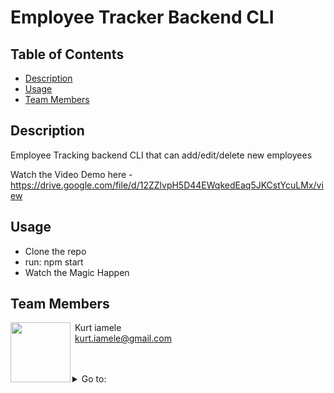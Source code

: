 # Employee Tracker Backend CLI

##  Table of Contents

* [Description](#description)
* [Usage](#usage)
* [Team Members](#team-members)


##  Description 

 Employee Tracking backend CLI that can add/edit/delete new employees

Watch the Video Demo here - https://drive.google.com/file/d/12ZZlvpH5D44EWqkedEaq5JKCstYcuLMx/view

##  Usage 
- Clone the repo 
- run: npm start
- Watch the Magic Happen

## Team Members

<img align="left" src="https://avatars3.githubusercontent.com/u/62262420?v=4" width=96> &nbsp;Kurt iamele <br>&nbsp;<kurt.iamele@gmail.com><br>&nbsp;<null>

<br>

<details>
<summary>Go to:</summary>

* [Description](#description)
* [Usage](#usage)
* [Team Members](#team-members)
* [Table of Contents](#Table-of-Contents)

</details>




